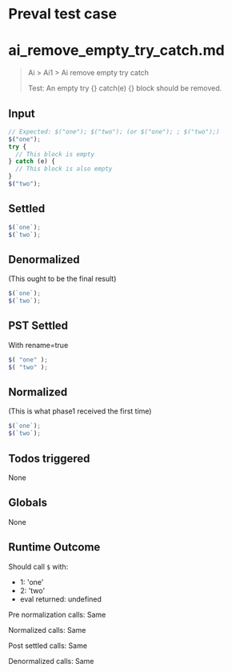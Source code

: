 # Preval test case

# ai_remove_empty_try_catch.md

> Ai > Ai1 > Ai remove empty try catch
>
> Test: An empty try {} catch(e) {} block should be removed.

## Input

`````js filename=intro
// Expected: $("one"); $("two"); (or $("one"); ; $("two");)
$("one");
try {
  // This block is empty
} catch (e) {
  // This block is also empty
}
$("two");
`````


## Settled


`````js filename=intro
$(`one`);
$(`two`);
`````


## Denormalized
(This ought to be the final result)

`````js filename=intro
$(`one`);
$(`two`);
`````


## PST Settled
With rename=true

`````js filename=intro
$( "one" );
$( "two" );
`````


## Normalized
(This is what phase1 received the first time)

`````js filename=intro
$(`one`);
$(`two`);
`````


## Todos triggered


None


## Globals


None


## Runtime Outcome


Should call `$` with:
 - 1: 'one'
 - 2: 'two'
 - eval returned: undefined

Pre normalization calls: Same

Normalized calls: Same

Post settled calls: Same

Denormalized calls: Same
